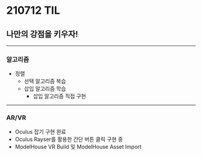 # 210712 TIL
## 나만의 강점을 키우자!
----------------------------
### 알고리즘
  * 정렬
      * 선택 알고리즘 복습
      * 삽입 알고리즘 학습
          * 삽입 알고리즘 직접 구현
----------------------------
### AR/VR
  * Oculus 잡기 구현 완료
  * Oculus Rayser를 활용한 간단 버튼 클릭 구현 중
  * ModelHouse VR Build 및 ModelHouse Asset Import
